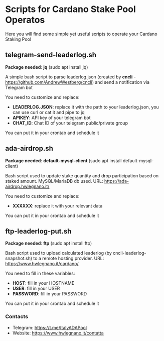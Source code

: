 # Scripts for Cardano Stake Pool Operatos

Here you will find some simple yet useful scripts to operate your Cardano Staking Pool

## telegram-send-leaderlog.sh
**Package needed**: **jq** (sudo apt install jq)

A simple bash script to parse leaderlog.json (created by **cncli** - https://github.com/AndrewWestberg/cncli) and send a notification via Telegram bot

You need to customize and replace:

* **LEADERLOG.JSON**: replace it with the path to your leaderlog.json, you can use curl or cat it and pipe to jq
* **APIKEY**: API key of your telegram bot
* **CHAT_ID**: Chat ID of your telegram public/private group

You can put it in your crontab and schedule it

## ada-airdrop.sh
**Package needed**: **default-mysql-client** (sudo apt install default-mysql-client)

Bash script used to update stake quantity and drop participation based on staked amount. MySQL/MariaDB db used.
URL: https://ada-airdrop.hwlegnano.it/

You need to customize and replace:

* **XXXXXX**: replace it with your relevant data

You can put it in your crontab and schedule it

## ftp-leaderlog-put.sh
**Package needed**: **ftp** (sudo apt install ftp)

Bash script used to upload calculated leaderlog (by cncli-leaderlog-snapshot.sh) to a remote hosting provider.
URL: https://www.hwlegnano.it/cardano/

You need to fill in these variables:

* **HOST**: fill in your HOSTNAME
* **USER**: fill in your USER
* **PASSWORD**: fill in your PASSWORD 

You can put it in your crontab and schedule it

### Contacts

* Telegram: https://t.me/ItalyADAPool
* Website: https://www.hwlegnano.it/contatta
